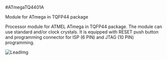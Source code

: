 <!--- PrjInfo ---> <!--- Please remove this line after manually editing --->
<!--- 00a56be08b96043df9e37d6aff7b6990 --->
<!--- Created:20170112-18:22: ---> 
<!--- Author:Mlab: ---> 
<!--- AuthorEmail:mlab@mlab.cz: ---> 
<!--- Tags:imported: ---> 
<!--- Ust:http://www.ust.cz/shop/product_info.php?cPath=22_23&products_id=31: ---> 
<!--- Name:ATmegaTQ4401A: --->
#ATmegaTQ4401A 
<!--- LongName --->
Module for ATmega in TQFP44 package
<!--- ELongName ---> 

<!--- Lead --->
Processor module for ATMEL ATmega in TQFP44 package. The module 
  can use standard and/or clock crystals. It is equipped with 
  RESET push button and programming connector for ISP (6 PIN) and JTAG (10 PIN)
  programming.
<!--- ELead ---> 

![LeadImg](ATmegaTQ4401A_PCB_Top_Small.jpg) 


​
​
<!--- Description --->
<!--- EDescription --->
<!--- Content --->
<!--- EContent --->
            